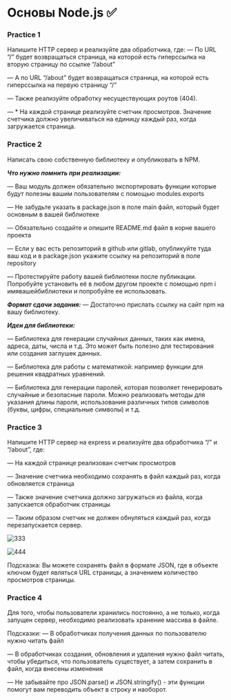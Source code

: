 # Основы Node.js ✅
### Practice 1 
Напишите HTTP сервер и реализуйте два обработчика, где:
— По URL “/” будет возвращаться страница, на которой есть гиперссылка на вторую страницу по ссылке “/about”

— А по URL “/about” будет возвращаться страница, на которой есть гиперссылка на первую страницу “/”

— Также реализуйте обработку несуществующих роутов (404).

— * На каждой странице реализуйте счетчик просмотров. Значение счетчика должно увеличиваться на единицу каждый раз, когда загружается страница.
### Practice 2
Написать свою собственную библиотеку и опубликовать в NPM.

 ***Что нужно помнить при реализации:***

— Ваш модуль должен обязательно экспортировать функции которые будут полезны вашим пользователям с помощью modules.exports

— Не забудьте указать в package.json в поле main файл, который будет основным в вашей библиотеке

— Обязательно создайте и опишите README.md файл в корне вашего проекта

— Если у вас есть репозиторий в github или gitlab, опубликуйте туда ваш код и в package.json укажите ссылку на репозиторий в поле repository

— Протестируйте работу вашей библиотеки после публикации. Попробуйте установить её в любом другом проекте с помощью npm i имявашейбиблиотеки и попробуйте ее использовать.

***Формат сдачи задания:***
— Достаточно прислать ссылку на сайт npm на вашу библиотеку.

***Идеи для библиотеки:***

— Библиотека для генерации случайных данных, таких как имена, адреса, даты, числа и т.д. Это может быть полезно для тестирования или создания заглушек данных.

— Библиотека для работы с математикой: например функции для решения квадратных уравнений.

— Библиотека для генерации паролей, которая позволяет генерировать случайные и безопасные пароли. Можно реализовать методы для указания длины пароля, использования различных типов символов (буквы, цифры, специальные символы) и т.д.
### Practice 3 
Напишите HTTP сервер на express и реализуйте два обработчика “/” и “/about”, где:

— На каждой странице реализован счетчик просмотров

— Значение счетчика необходимо сохранять в файл каждый раз, когда обновляется страница

— Также значение счетчика должно загружаться из файла, когда запускается обработчик страницы

— Таким образом счетчик не должен обнуляться каждый раз, когда перезапускается сервер.

![333](https://github.com/Abadd0n-dev/NodeJS/assets/75798886/741aa3f6-c183-4ec0-899b-e648de534bb1)

![444](https://github.com/Abadd0n-dev/NodeJS/assets/75798886/cb97fd80-362e-4f97-b5ed-7126dd4871e5)

Подсказка:
Вы можете сохранять файл в формате JSON,
где в объекте ключом будет являться URL страницы, а значением количество просмотров страницы.
### Practice 4 
Для того, чтобы пользователи хранились постоянно, а не только, когда запущен сервер, необходимо реализовать хранение массива в файле.

Подсказки:
— В обработчиках получения данных по пользователю нужно читать файл

— В обработчиках создания, обновления и удаления нужно файл читать, чтобы убедиться, что пользователь существует, а затем сохранить в файл, когда внесены изменения

— Не забывайте про JSON.parse() и JSON.stringify() - эти функции помогут вам переводить объект в строку и наоборот.

